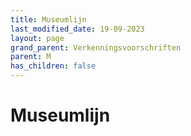 ```yaml
---
title: Museumlijn
last_modified_date: 19-09-2023
layout: page
grand_parent: Verkenningsvoorschriften
parent: M
has_children: false
---
```


Museumlijn
==========


